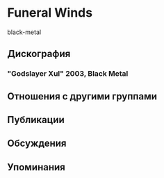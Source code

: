 # Funeral Winds

black-metal

## Дискография

### "Godslayer Xul" 2003, Black Metal




## Отношения с другими группами


## Публикации


## Обсуждения


## Упоминания

